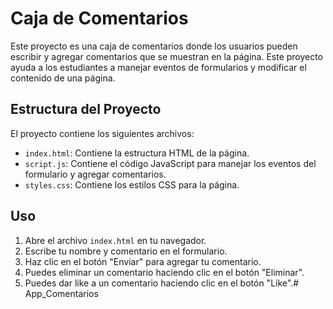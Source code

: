 # Caja de Comentarios

Este proyecto es una caja de comentarios donde los usuarios pueden escribir y agregar comentarios que se muestran en la página. Este proyecto ayuda a los estudiantes a manejar eventos de formularios y modificar el contenido de una página.

## Estructura del Proyecto

El proyecto contiene los siguientes archivos:

- `index.html`: Contiene la estructura HTML de la página.
- `script.js`: Contiene el código JavaScript para manejar los eventos del formulario y agregar comentarios.
- `styles.css`: Contiene los estilos CSS para la página.

## Uso

1. Abre el archivo `index.html` en tu navegador.
2. Escribe tu nombre y comentario en el formulario.
3. Haz clic en el botón "Enviar" para agregar tu comentario.
4. Puedes eliminar un comentario haciendo clic en el botón "Eliminar".
5. Puedes dar like a un comentario haciendo clic en el botón "Like".#   A p p _ C o m e n t a r i o s  
 